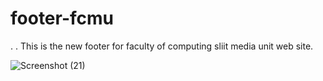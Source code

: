 # footer-fcmu
.
.
This is the new footer for faculty of computing sliit media unit web site. 

![Screenshot (21)](https://github.com/Keshala09/footer-fcmu/assets/105196447/b24481b1-86f4-4497-aa6b-83198f5ef993)

